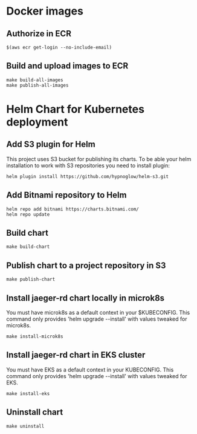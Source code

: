 # Docker images
## Authorize in ECR
```shell
$(aws ecr get-login --no-include-email)
```

## Build and upload images to ECR
```shell
make build-all-images
make publish-all-images
```

# Helm Chart for Kubernetes deployment
## Add S3 plugin for Helm
This project uses S3 bucket for publishing its charts.
To be able your helm installation to work with S3 repositories you need to install plugin:
``` shell
helm plugin install https://github.com/hypnoglow/helm-s3.git
```

## Add Bitnami repository to Helm
```shell
helm repo add bitnami https://charts.bitnami.com/
helm repo update
```

## Build chart
```shell
make build-chart
```

## Publish chart to a project repository in S3
```shell
make publish-chart
```

## Install jaeger-rd chart locally in microk8s
You must have microk8s as a default context in your $KUBECONFIG. This command only provides 'helm upgrade --install' with values tweaked for microk8s.
```shell
make install-microk8s
```

## Install jaeger-rd chart in EKS cluster
You must have EKS as a default context in your KUBECONFIG. This command only provides 'helm upgrade --install' with values tweaked for EKS.
```shell
make install-eks
```

## Uninstall chart
```shell
make uninstall
```
